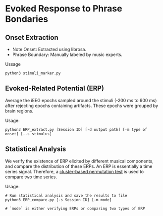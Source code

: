 # Evoked Response to Phrase Bondaries

## Onset Extraction
* Note Onset: Extracted using librosa.
* Phrase Boundary: Manually labeled by music experts.

Ussage
```
python3 stimuli_marker.py
```

## Evoked-Related Potential (ERP)
Average the iEEG epochs sampled around the stimuli (-200 ms to 600 ms) after rejecting epochs containing artifacts. These epochs were grouped by brain regions.

Usage:
```
python3 ERP_extract.py [Session ID] [-d output path] [-m type of onset] [--s stimulus] 
```

## Statistical Analysis
We verify the existence of ERP elicited by different musical components, and compare the distribution of these ERPs. An ERP is essentially a time series signal. Therefore, a [cluster-based permutation test](https://www.sciencedirect.com/science/article/pii/S0165027007001707?via%3Dihub) is used to compare two time series.

Usage:
```
# Run statistical analysis and save the results to file
python3 ERP_compare.py [-s Session ID] [-m mode]

# `mode` is either verifying ERPs or comparing two types of ERP
```

